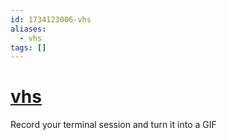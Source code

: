 ```yaml
---
id: 1734123006-vhs
aliases:
  - vhs
tags: []
---
```


# [vhs](https://github.com/charmbracelet/vhs)

Record your terminal session and turn it into a GIF
